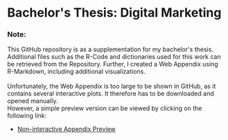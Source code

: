 # Bachelor's Thesis: Digital Marketing

### Note:
This GitHub repository is as a supplementation for my bachelor's thesis. Additional files such as the R-Code and dictionaries used for this work can be retrieved from the Repository. Further, I created a Web Appendix using R-Markdown, including additional visualizations.  
<br />
Unfortunately, the Web Appendix is too large to be shown in GitHub, as it contains several interactive plots. It therefore has to be downloaded and opened manually.  
However, a simple preview version can be viewed by clicking on the following link:
* [Non-interactive Appendix Preview](https://htmlpreview.github.io/?https://github.com/Jan-Bertsch/Bachelors-Thesis_Digital-Marketing/blob/main/Appendix_Simple.html)
